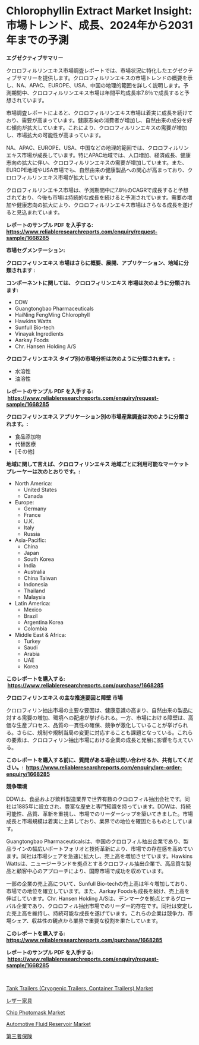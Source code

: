 <p><h1>Chlorophyllin Extract Market Insight:市場トレンド、成長、2024年から2031年までの予測</h1></p><p><strong>エグゼクティブサマリー</strong></p>
<p><p>クロロフィルリンエキス市場調査レポートでは、市場状況に特化したエグゼクティブサマリーを提供します。クロロフィルリンエキスの市場トレンドの概要を示し、NA、APAC、EUROPE、USA、中国の地理的範囲を詳しく説明します。予測期間中、クロロフィルリンエキス市場は年間平均成長率7.8％で成長すると予想されています。</p><p>市場調査レポートによると、クロロフィルリンエキス市場は着実に成長を続けており、需要が高まっています。健康志向の消費者が増加し、自然由来の成分を好む傾向が拡大しています。これにより、クロロフィルリンエキスの需要が増加し、市場拡大の可能性が高まっています。</p><p>NA、APAC、EUROPE、USA、中国などの地理的範囲では、クロロフィルリンエキス市場が成長しています。特にAPAC地域では、人口増加、経済成長、健康志向の拡大に伴い、クロロフィルリンエキスの需要が増加しています。また、EUROPE地域やUSA市場でも、自然由来の健康製品への関心が高まっており、クロロフィルリンエキス市場が拡大しています。</p><p>クロロフィルリンエキス市場は、予測期間中に7.8％のCAGRで成長すると予想されており、今後も市場は持続的な成長を続けると予測されています。需要の増加や健康志向の拡大により、クロロフィルリンエキス市場はさらなる成長を遂げると見込まれています。</p></p>
<p><strong>レポートのサンプル PDF を入手する: <a href="https://www.reliableresearchreports.com/enquiry/request-sample/1668285">https://www.reliableresearchreports.com/enquiry/request-sample/1668285</a></strong></p>
<p><strong>市場セグメンテーション:</strong></p>
<p><strong> クロロフィリンエキス 市場はさらに概要、展開、アプリケーション、地域に分類されます :</strong></p>
<p><strong>コンポーネントに関しては、 クロロフィリンエキス 市場は次のように分類されます: &nbsp;</strong></p>
<p><ul><li>DDW</li><li>Guangtongbao Pharmaceuticals</li><li>HaiNing FengMing Chlorophyll</li><li>Hawkins Watts</li><li>Sunfull Bio-tech</li><li>Vinayak Ingredients</li><li>Aarkay Foods</li><li>Chr. Hansen Holding A/S</li></ul></p>
<p><strong> クロロフィリンエキス タイプ別の市場分析は次のように分類されます。:</strong></p>
<p><ul><li>水溶性</li><li>油溶性</li></ul></p>
<p><strong>レポートのサンプル PDF を入手する: &nbsp;<a href="https://www.reliableresearchreports.com/enquiry/request-sample/1668285">https://www.reliableresearchreports.com/enquiry/request-sample/1668285</a></strong></p>
<p><strong> クロロフィリンエキス アプリケーション別の市場産業調査は次のように分類されます。:</strong></p>
<p><ul><li>食品添加物</li><li>代替医療</li><li>[その他]</li></ul></p>
<p><strong>地域に関して言えば、クロロフィリンエキス 地域ごとに利用可能なマーケットプレーヤーは次のとおりです。:</strong></p>
<p><ul>
    <li>
        North America:
        <ul>
            <li>United States</li>
            <li>Canada</li>
        </ul>
    </li>
    <li>
        Europe:
        <ul>
            <li>Germany</li>
            <li>France</li>
            <li>U.K.</li>
            <li>Italy</li>
            <li>Russia</li>
        </ul>
    </li>
    <li>
        Asia-Pacific:
        <ul>
            <li>China</li>
            <li>Japan</li>
            <li>South Korea</li>
            <li>India</li>
            <li>Australia</li>
            <li>China Taiwan</li>
            <li>Indonesia</li>
            <li>Thailand</li>
            <li>Malaysia</li>
        </ul>
    </li>
    <li>
        Latin America:
        <ul>
            <li>Mexico</li>
            <li>Brazil</li>
            <li>Argentina Korea</li>
            <li>Colombia</li>
        </ul>
    </li>
    <li>
        Middle East & Africa:
        <ul>
            <li>Turkey</li>
            <li>Saudi</li>
            <li>Arabia</li>
            <li>UAE</li>
            <li>Korea</li>
        </ul>
    </li>
    </ul></p>
<p><strong>このレポートを購入する: &nbsp;<a href="https://www.reliableresearchreports.com/purchase/1668285">https://www.reliableresearchreports.com/purchase/1668285</a></strong></p>
<p><strong>クロロフィリンエキス の主な推進要因と障壁 市場</strong></p>
<p><p>クロロフィリン抽出市場の主要な要因は、健康意識の高まり、自然由来の製品に対する需要の増加、環境への配慮が挙げられる。一方、市場における障壁は、高価な生産プロセス、品質の一貫性の確保、競争が激化していることが挙げられる。さらに、規制や規制当局の変更に対応することも課題となっている。これらの要素は、クロロフィリン抽出市場における企業の成長と発展に影響を与えている。</p></p>
<p><strong>このレポートを購入する前に、質問がある場合は問い合わせるか、共有してください。:&nbsp; <a href="https://www.reliableresearchreports.com/enquiry/pre-order-enquiry/1668285">https://www.reliableresearchreports.com/enquiry/pre-order-enquiry/1668285</a></strong></p>
<p><strong>競争環境</strong></p>
<p><p>DDWは、食品および飲料製造業界で世界有数のクロロフィル抽出会社です。同社は1885年に設立され、豊富な歴史と専門知識を持っています。DDWは、持続可能性、品質、革新を重視し、市場でのリーダーシップを築いてきました。市場成長と市場規模は着実に上昇しており、業界での地位を確固たるものとしています。</p><p>Guangtongbao Pharmaceuticalsは、中国のクロロフィル抽出企業であり、製品ラインの幅広いポートフォリオと技術革新により、市場での存在感を高めています。同社は市場シェアを急速に拡大し、売上高を増加させています。Hawkins Wattsは、ニュージーランドを拠点とするクロロフィル抽出企業で、高品質な製品と顧客中心のアプローチにより、国際市場で成功を収めています。</p><p>一部の企業の売上高について、Sunfull Bio-techの売上高は年々増加しており、市場での地位を確立しています。また、Aarkay Foodsも成長を続け、売上高を伸ばしています。Chr. Hansen Holding A/Sは、デンマークを拠点とするグローバル企業であり、クロロフィル抽出市場でのリーダー的存在です。同社は安定した売上高を維持し、持続可能な成長を遂げています。これらの企業は競争力、市場シェア、収益性の観点から業界で重要な役割を果たしています。</p></p>
<p><strong>このレポートを購入する: &nbsp; <a href="https://www.reliableresearchreports.com/purchase/1668285">https://www.reliableresearchreports.com/purchase/1668285</a></strong></p>
<p><strong>レポートのサンプル PDF を入手する: &nbsp;<a href="https://www.reliableresearchreports.com/enquiry/request-sample/1668285">https://www.reliableresearchreports.com/enquiry/request-sample/1668285</a></strong><strong></strong></p>
<p>&nbsp;</p>
<p><p><a href="https://issuu.com/reportprime-2/docs/tank-trailers-cryogenic-trailers-container-trailer">Tank Trailers (Cryogenic Trailers, Container Trailers) Market</a></p><p><a href="https://github.com/sghwr779811674/Market-Research-Report-List-1/blob/main/593610115347.md">レザー家具</a></p><p><a href="https://github.com/dringals/Market-Research-Report-List-3/blob/main/chip-photomask-market.md">Chip Photomask Market</a></p><p><a href="https://issuu.com/reportprime-2/docs/automotive-fluid-reservoir-market-size-2030.pptx">Automotive Fluid Reservoir Market</a></p><p><a href="https://github.com/dandier2003/Market-Research-Report-List-1/blob/main/532697815348.md">第三者保険</a></p></p>
